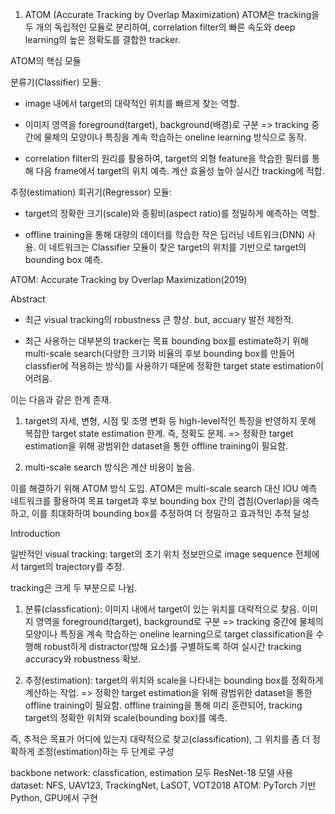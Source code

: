 1. ATOM (Accurate Tracking by Overlap Maximization)
ATOM은 tracking을 두 개의 독립적인 모듈로 분리하여, correlation filter의 빠른 속도와 deep learning의 높은 정확도를 결합한 tracker.

ATOM의 핵심 모듈

분류기(Classifier) 모듈:

- image 내에서 target의 대략적인 위치를 빠르게 찾는 역할.

- 이미지 영역을 foreground(target), background(배경)로 구분
=> tracking 중간에 물체의 모양이나 특징을 계속 학습하는 oneline learning 방식으로 동작.

- correlation filter의 원리를 활용하여, target의 외형 feature을 학습한 필터를 통해 다음 frame에서 target의 위치 예측. 계산 효율성 높아 실시간 tracking에 적합.

추정(estimation) 회귀기(Regressor) 모듈:

- target의 정확한 크기(scale)와 종횡비(aspect ratio)를 정밀하게 예측하는 역할.

- offline training을 통해 대량의 데이터를 학습한 작은 딥러닝 네트워크(DNN) 사용. 이 네트워크는 Classifier 모듈이 찾은 target의 위치를 기반으로 target의 bounding box 예측.

ATOM: Accurate Tracking by Overlap Maximization(2019)

Abstract

- 최근 visual tracking의 robustness 큰 향상. but, accuary 발전 제한적.

- 최근 사용하는 대부분의 tracker는 목표 bounding box를 estimate하기 위해 multi-scale search(다양한 크기와 비율의 후보 bounding box를 만들어 classfier에 적용하는 방식)를 사용하기 때문에 정확한 target state estimation이 어려움.

이는 다음과 같은 한계 존재.
1. target의 자세, 변형, 시점 및 조명 변화 등 high-level적인 특징을 반영하지 못해 복잡한 target state estimation 한계. 즉, 정확도 문제.
=> 정확한 target estimation을 위해 광범위한 dataset을 통한 offline training이 필요함. 

2. multi-scale search 방식은 계산 비용이 높음.

이를 해결하기 위해 ATOM 방식 도입.
ATOM은 multi-scale search 대신 IOU 예측 네트워크를 활용하여 목표 target과 후보 bounding box 간의 겹침(Overlap)을 예측하고, 이를 최대화하여 bounding box를 추정하여 더 정밀하고 효과적인 추적 달성

Introduction

일반적인 visual tracking: target의 초기 위치 정보만으로 image sequence 전체에서 target의 trajectory를 추정.

tracking은 크게 두 부분으로 나뉨.
1. 분류(classfication): 이미지 내에서 target이 있는 위치를 대략적으로 찾음. 이미지 영역을 foreground(target), background로 구분
=> tracking 중간에 물체의 모양이나 특징을 계속 학습하는 oneline learning으로 target classification을 수행해 robust하게 distractor(방해 요소)를 구별하도록 하여 실시간 tracking accuracy와 robustness 확보.

2. 추정(estimation): target의 위치와 scale을 나타내는 bounding box를 정확하게 계산하는 작업.
=> 정확한 target estimation을 위해 광범위한 dataset을 통한 offline training이 필요함. offline training을 통해 미리 훈련되어, tracking target의 정확한 위치와 scale(bounding box)를 예측.

즉, 추적은 목표가 어디에 있는지 대략적으로 찾고(classification), 그 위치를 좀 더 정확하게 조정(estimation)하는 두 단계로 구성

backbone network: classfication, estimation 모두 ResNet-18 모델 사용
dataset: NFS, UAV123, TrackingNet, LaSOT, VOT2018
ATOM: PyTorch 기반 Python, GPU에서 구현